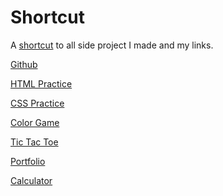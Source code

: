 # Shortcut

A [shortcut](https://github.com/alen0612) to all side project I made and my links.

[Github]()

[HTML Practice](https://alen0612.github.io/HTMLPractice/)

[CSS Practice](https://alen0612.github.io/CSSPractice/)

[Color Game](https://alen0612.github.io/ColorGame/)

[Tic Tac Toe](https://alen0612.github.io/TicTacToe/)

[Portfolio](https://alen0612.github.io/Portfolio/)

[Calculator](https://alen0612.github.io/easyCalculator/)
